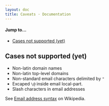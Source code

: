 ```yaml
---
layout: doc
title: Caveats · Documentation
---
```


#### Jump to…

* [Cases not supported (yet)](#cases-not-supported-yet)

## Cases not supported (yet)

* Non-latin domain names
* Non-latin top-level domains
* Non-standard email characters delimited by `"`
* Excaped `\@` inside email local-part.
* Slash characters in email addresses

See [Email address syntax](http://en.wikipedia.org/wiki/Email_address#Syntax) on Wikipedia.
